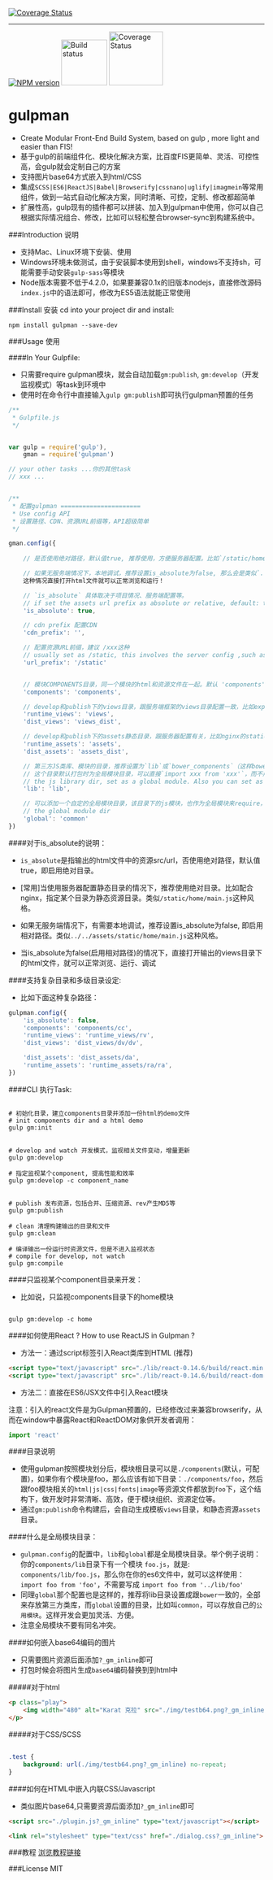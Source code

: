 
[![Coverage Status](https://raw.githubusercontent.com/xunuoi/gulpman/master/assets/logo.png)](http://karat.cc/article/56a351c3e48d2d05682aa0ac/)

-----

[![NPM version](https://img.shields.io/npm/v/gulpman.svg?style=flat-square)](http://badge.fury.io/js/gulpman)
<img src="https://raw.githubusercontent.com/xunuoi/gulpman/master/assets/build.png?style=flat-square" width="90" alt="Build status" />
<img src="https://raw.githubusercontent.com/xunuoi/gulpman/master/assets/coverage.png?style=flat-square" width="106" alt="Coverage Status" />


# gulpman

- Create Modular Front-End Build System, based on gulp , more light and easier than FIS!
- 基于gulp的前端组件化、模块化解决方案，比百度FIS更简单、灵活、可控性高，会gulp就会定制自己的方案
- 支持图片base64方式嵌入到html/CSS
- 集成`SCSS|ES6|ReactJS|Babel|Browserify|cssnano|uglify|imagmein`等常用组件，做到一站式自动化解决方案，同时清晰、可控，定制、修改都超简单
- 扩展性高，gulp现有的插件都可以拼装、加入到gulpman中使用，你可以自己根据实际情况组合、修改，比如可以轻松整合browser-sync到构建系统中。



###Introduction 说明
- 支持Mac、Linux环境下安装、使用
- Windows环境未做测试，由于安装脚本使用到shell，windows不支持sh，可能需要手动安装`gulp-sass`等模块
- Node版本需要不低于4.2.0，如果要兼容0.1x的旧版本nodejs，直接修改源码`index.js`中的语法即可，修改为ES5语法就能正常使用


###Install 安装
cd into your project dir and install:

`npm install gulpman --save-dev`



###Usage 使用


####In Your Gulpfile:

- 只需要require gulpman模块，就会自动加载`gm:publish`, `gm:develop`（开发监视模式）等task到环境中
- 使用时在命令行中直接输入`gulp gm:publish`即可执行gulpman预置的任务


```Javascript
/**
 * Gulpfile.js
 */


var gulp = require('gulp'),
    gman = require('gulpman')

// your other tasks ...你的其他task
// xxx ...


/**
 * 配置gulpman ======================
 * Use config API
 * 设置路径、CDN、资源URL前缀等，API超级简单
 */

gman.config({
    
    // 是否使用绝对路径，默认值true, 推荐使用，方便服务器配置。比如`/static/home/main.js`这种风格。

    // 如果无服务端情况下，本地调试，推荐设置is_absolute为false, 那么会是类似`../../assets/static/home/main.js`这种风格。
    这种情况直接打开html文件就可以正常浏览和运行！

    // `is_absolute` 具体取决于项目情况、服务端配置等。
    // if set the assets url prefix as absolute or relative, default: true
    'is_absolute': true,

    // cdn prefix 配置CDN
    'cdn_prefix': '', 

    // 配置资源URL前缀，建议 /xxx这种
    // usually set as /static, this involves the server config ,such as the static path of nginx
    'url_prefix': '/static' 


    // 模块COMPONENTS目录，同一个模块的html和资源文件在一起。默认 'components'即可
    'components': 'components',

    // develop和publish下的views目录，跟服务端框架的views目录配置一致，比如express
    'runtime_views': 'views',
    'dist_views': 'views_dist',

    // develop和publish下的assets静态目录，跟服务器配置有关，比如nginx的static目录指向
    'runtime_assets': 'assets',
    'dist_assets': 'assets_dist',

    // 第三方JS类库、模块的目录，推荐设置为`lib`或`bower_components`（这样bower可以直接安装到这个目录）
    // 这个目录默认打包时为全局模块目录，可以直接`import xxx from 'xxx'`，而不用加相对路径
    // the js library dir, set as a global module. Also you can set as bower_components
    'lib': 'lib', 

    // 可以添加一个自定的全局模块目录，该目录下的js模块，也作为全局模块来require，不需要相对路径。
    // the global module dir
    'global': 'common' 
})


```

####对于is_absolute的说明：

* `is_absolute`是指输出的html文件中的资源src/url，否使用绝对路径，默认值true，即启用绝对目录。 

* [常用]当使用服务器配置静态目录的情况下，推荐使用绝对目录。比如配合nginx，指定某个目录为静态资源目录。类似`/static/home/main.js`这种风格。

* 如果无服务端情况下，有需要本地调试，推荐设置is_absolute为false, 即启用相对路径。类似`../../assets/static/home/main.js`这种风格。

* 当is_absolute为false(启用相对路径)的情况下，直接打开输出的views目录下的html文件，就可以正常浏览、运行、调试



####支持复杂目录和多级目录设定:

* 比如下面这种复杂路径：

```Javascript
gulpman.config({
    'is_absolute': false,
    'components': 'components/cc',
    'runtime_views': 'runtime_views/rv',
    'dist_views': 'dist_views/dv/dv',

    'dist_assets': 'dist_assets/da',
    'runtime_assets': 'runtime_assets/ra/ra',
})
```



####CLI 执行Task:

```Shell

# 初始化目录，建立components目录并添加一份html的demo文件
# init components dir and a html demo
gulp gm:init


# develop and watch 开发模式，监视相关文件变动，增量更新
gulp gm:develop

# 指定监视某个component, 提高性能和效率
gulp gm:develop -c component_name


# publish 发布资源，包括合并、压缩资源、rev产生MD5等
gulp gm:publish

# clean 清理构建输出的目录和文件
gulp gm:clean

# 编译输出一份运行时资源文件，但是不进入监视状态
# compile for develop, not watch
gulp gm:compile

```

####只监视某个component目录来开发：

* 比如说，只监视components目录下的home模块

```Shell

gulp gm:develop -c home

```


####如何使用React ? How to use ReactJS in Gulpman ?

* 方法一：通过script标签引入React类库到HTML (推荐)

```html
<script type="text/javascript" src="./lib/react-0.14.6/build/react.min.js"></script>
<script type="text/javascript" src="./lib/react-0.14.6/build/react-dom.min.js"></script>
```

* 方法二：直接在ES6/JSX文件中引入React模块

注意：引入的react文件是为Gulpman预置的，已经修改过来兼容browserify，从而在window中暴露React和ReactDOM对象供开发者调用：

```Javascript
import 'react'
```



####目录说明

* 使用gulpman按照模块划分后，模块根目录可以是`./components`(默认，可配置)，如果你有个模块是foo，那么应该有如下目录：`./components/foo`，然后跟foo模块相关的`html|js|css|fonts|image`等资源文件都放到`foo`下，这个结构下，做开发时非常清晰、高效，便于模块组织、资源定位等。
* 通过`gm:publish`命令构建后，会自动生成模板`views`目录，和静态资源`assets`目录。



####什么是全局模块目录：

- `gulpman.config`的配置中，`lib`和`global`都是全局模块目录。举个例子说明：你的`components/lib`目录下有一个模块 `foo.js`，就是: `components/lib/foo.js`，那么你在你的es6文件中，就可以这样使用：`import foo from 'foo'`，不需要写成 `import foo from '../lib/foo'`
- 同理`global`那个配置也是这样的，推荐将lib目录设置成跟`bower`一致的，全部来存放第三方类库，而`global`设置的目录，比如叫`common`，可以存放自己的`公用模块`。这样开发会更加灵活、方便。
- 注意全局模块不要有同名冲突。


####如何嵌入base64编码的图片

* 只需要图片资源后面添加`?_gm_inline`即可
* 打包时候会将图片生成`base64`编码替换到到html中


#####对于html
```html
<p class="play"> 
    <img width="480" alt="Karat 克拉" src="./img/testb64.png?_gm_inline" />
</p>
```

#####对于CSS/SCSS

```css

.test {
    background: url(./img/testb64.png?_gm_inline) no-repeat;
}
```

####如何在HTML中嵌入内联CSS/Javascript

* 类似图片base64,只需要资源后面添加`?_gm_inline`即可

```html
<script src="./plugin.js?_gm_inline" type="text/javascript"></script>

<link rel="stylesheet" type="text/css" href="./dialog.css?_gm_inline">
```



###教程
[浏览教程链接](http://karat.cc/article/56a351c3e48d2d05682aa0ac "karat.cc")

###License
MIT

